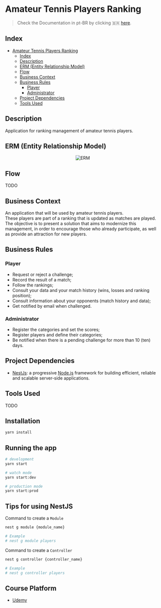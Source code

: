 # Amateur Tennis Players Ranking
> Check the Documentation in pt-BR by clicking 🇧🇷 [here](https://github.com/padupe/amateur-tennis-players-rkg-nestjs/blob/main/docs/README-pt-BR.md 'here').

## Index
<!--ts-->
* [Amateur Tennis Players Ranking](#amateur-tennis-players-ranking)
    * [Index](#index)
    * [Description](#description)
    * [ERM (Entity Relationship Model)](#erm-entity-relationship-model)
    * [Flow](#flow)
    * [Business Context](#business-context)
    * [Business Rules](#business-rules)
        * [Player](#player)
        * [Administrator](#administrator)
    * [Project Dependencies](#project-dependencies)
    * [Tools Used](#tools-used)
<!--te-->

## Description
Application for ranking management of amateur tennis players.

## ERM (Entity Relationship Model)
<div align="center">
    <img align="center" alt="ERM" src="">
</div>

## Flow
TODO

## Business Context
An application that will be used by amateur tennis players.<br>
These players are part of a ranking that is updated as matches are played.<br>
The objective is to present a solution that aims to modernize this management, in order to encourage those who already participate, as well as provide an attraction for new players.<br>

##  Business Rules

### Player
- Request or reject a challenge;
- Record the result of a match;
- Follow the rankings;
- Consult your data and your match history (wins, losses and ranking position);
- Consult information about your opponents (match history and data);
- Get notified by email when challenged.

### Administrator
- Register the categories and set the scores;
- Register players and define their categories;
- Be notified when there is a pending challenge for more than 10 (ten) days.

## Project Dependencies
- [NestJs](https://nestjs.com/): a progressive [Node.js](https://nodejs.org/en/) framework for building efficient, reliable and scalable server-side applications.

## Tools Used
TODO

## Installation

```bash
yarn install
```

## Running the app

```bash
# development
yarn start

# watch mode
yarn start:dev

# production mode
yarn start:prod
```

## Tips for using NestJS
Command to create a `Module`
```bash
nest g module {module_name}

# Example
# nest g module players
```

Command to create a `Controller`
```bash
nest g controller {controller_name}

# Example
# nest g controller players
```

## Course Platform
- [Udemy](https://www.udemy.com/)